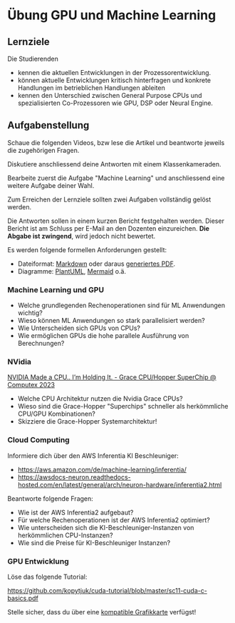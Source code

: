 # Übung GPU und Machine Learning

## Lernziele

Die Studierenden

- kennen die aktuellen Entwicklungen in der Prozessorentwicklung.
- können aktuelle Entwicklungen kritisch hinterfragen und konkrete Handlungen im betrieblichen Handlungen ableiten
- kennen den Unterschied zwischen General Purpose CPUs und spezialisierten Co-Prozessoren wie GPU, DSP oder Neural
  Engine.

## Aufgabenstellung

Schaue die folgenden Videos, bzw lese die Artikel und beantworte jeweils die zugehörigen Fragen.

Diskutiere anschliessend deine Antworten mit einem Klassenkameraden.

Bearbeite zuerst die Aufgabe "Machine Learning" und anschliessend eine weitere Aufgabe deiner Wahl.

Zum Erreichen der Lernziele sollten zwei Aufgaben vollständig gelöst werden.

Die Antworten sollen in einem kurzen Bericht festgehalten werden.
Dieser Bericht ist am Schluss per E-Mail an den Dozenten einzureichen.
**Die Abgabe ist zwingend**, wird jedoch nicht bewertet.

Es werden folgende formellen Anforderungen gestellt:

- Dateiformat: [Markdown](https://www.markdownguide.org/) oder daraus [generiertes PDF](https://pandoc.org/).
- Diagramme: [PlantUML](https://plantuml.com/de/), [Mermaid](https://mermaid.js.org/) o.ä.

### Machine Learning und GPU

- Welche grundlegenden Rechenoperationen sind für ML Anwendungen wichtig?
- Wieso können ML Anwendungen so stark parallelisiert werden?
- Wie Unterscheiden sich GPUs von CPUs?
- Wie ermöglichen GPUs die hohe parallele Ausführung von Berechnungen?

### NVidia

[NVIDIA Made a CPU.. I’m Holding It. - Grace CPU/Hopper SuperChip @ Computex 2023](https://www.youtube.com/watch?v=It9D08W8Z7o)

- Welche CPU Architektur nutzen die Nvidia Grace CPUs?
- Wieso sind die Grace-Hopper "Superchips" schneller als herkömmliche CPU/GPU Kombinationen?
- Skizziere die Grace-Hopper Systemarchitektur!

### Cloud Computing

Informiere dich über den AWS Inferentia KI Beschleuniger:

- https://aws.amazon.com/de/machine-learning/inferentia/
- https://awsdocs-neuron.readthedocs-hosted.com/en/latest/general/arch/neuron-hardware/inferentia2.html

Beantworte folgende Fragen:

- Wie ist der AWS Inferentia2 aufgebaut?
- Für welche Rechenoperationen ist der AWS Inferentia2 optimiert?
- Wie unterscheiden sich die KI-Beschleuniger-Instanzen von herkömmlichen CPU-Instanzen?
- Wie sind die Preise für KI-Beschleuniger Instanzen?

### GPU Entwicklung

Löse das folgende Tutorial:

https://github.com/kopytjuk/cuda-tutorial/blob/master/sc11-cuda-c-basics.pdf

Stelle sicher, dass du über eine [kompatible Grafikkarte](https://en.wikipedia.org/wiki/CUDA#GPUs_supported) verfügst!
